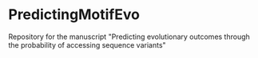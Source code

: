 # PredictingMotifEvo
Repository for the manuscript "Predicting evolutionary outcomes through the probability of accessing sequence variants"
